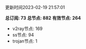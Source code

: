 更新时间2023-02-19 21:57:01

**总订阅: 73**
**总节点: 882**
**有效节点: 264**
- v2ray节点: 169
- ss节点: 94
- trojan节点: 1
